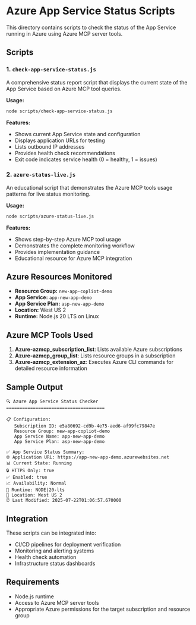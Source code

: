 # Azure App Service Status Scripts

This directory contains scripts to check the status of the App Service running in Azure using Azure MCP server tools.

## Scripts

### 1. `check-app-service-status.js`
A comprehensive status report script that displays the current state of the App Service based on Azure MCP tool queries.

**Usage:**
```bash
node scripts/check-app-service-status.js
```

**Features:**
- Shows current App Service state and configuration
- Displays application URLs for testing
- Lists outbound IP addresses
- Provides health check recommendations
- Exit code indicates service health (0 = healthy, 1 = issues)

### 2. `azure-status-live.js`
An educational script that demonstrates the Azure MCP tools usage patterns for live status monitoring.

**Usage:**
```bash
node scripts/azure-status-live.js
```

**Features:**
- Shows step-by-step Azure MCP tool usage
- Demonstrates the complete monitoring workflow
- Provides implementation guidance
- Educational resource for Azure MCP integration

## Azure Resources Monitored

- **Resource Group:** `new-app-copliot-demo`
- **App Service:** `app-new-app-demo`
- **App Service Plan:** `asp-new-app-demo`
- **Location:** West US 2
- **Runtime:** Node.js 20 LTS on Linux

## Azure MCP Tools Used

1. **Azure-azmcp_subscription_list**: Lists available Azure subscriptions
2. **Azure-azmcp_group_list**: Lists resource groups in a subscription
3. **Azure-azmcp_extension_az**: Executes Azure CLI commands for detailed resource information

## Sample Output

```
🔍 Azure App Service Status Checker
=====================================

📋 Configuration:
   Subscription ID: e5a80692-cd9b-4e75-aed6-af99fc79847e
   Resource Group: new-app-copliot-demo
   App Service Name: app-new-app-demo
   App Service Plan: asp-new-app-demo

✅ App Service Status Summary:
🌐 Application URL: https://app-new-app-demo.azurewebsites.net
📊 Current State: Running
🔒 HTTPS Only: true
✅ Enabled: true
📈 Availability: Normal
🐧 Runtime: NODE|20-lts
📍 Location: West US 2
⏰ Last Modified: 2025-07-22T01:06:57.670000
```

## Integration

These scripts can be integrated into:
- CI/CD pipelines for deployment verification
- Monitoring and alerting systems
- Health check automation
- Infrastructure status dashboards

## Requirements

- Node.js runtime
- Access to Azure MCP server tools
- Appropriate Azure permissions for the target subscription and resource group
